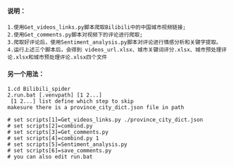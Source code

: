 #### 说明： ####
    1.使用Get_videos_links.py脚本爬取Bilibili中的中国城市视频链接;
    2.使用Get_comments.py脚本对视频下的评论进行爬取;
    3.爬取好评论后，使用Sentiment_analysis.py脚本对评论进行情感分析和关键字提取。
    4.运行上述三个脚本后，会得到 videos_url.xlsx、城市关键词评分.xlsx、城市预处理评论.xlsx和城市预处理评论.xlsx四个文件

#### 另一个用法： ####
    1.cd Bilibili_spider
    2.run.bat [.venvpath] [1 2...]
     [1 2...] list define which step to skip
    makesure there is a province_city_dict.json file in path

    # set scripts[1]=Get_videos_links.py ./province_city_dict.json
    # set scripts[2]=combind.py
    # set scripts[3]=Get_comments.py
    # set scripts[4]=combind.py 1
    # set scripts[5]=Sentiment_analysis.py
    # set scripts[6]=save_comments.py
    # you can also edit run.bat
